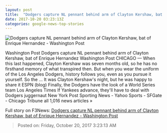 ```yaml
---
layout: post
title:  "Dodgers capture NL pennant behind arm of Clayton Kershaw, bat of Enrique Hernandez - Washington Post"
date: 2017-10-20 03:23:13Z
categories: google-news-top-stories
---
```


![Dodgers capture NL pennant behind arm of Clayton Kershaw, bat of Enrique Hernandez - Washington Post](https://img.washingtonpost.com/rf/image_1484w/2010-2019/WashingtonPost/2017/10/20/Production/Daily/Sports/Images/863245502.jpg?t=20170517)

Washington Post Dodgers capture NL pennant behind arm of Clayton Kershaw, bat of Enrique Hernandez Washington Post CHICAGO — When this last happened, Clayton Kershaw was seven months old, so he has no firsthand memory of what transpired then. But when you wear the uniform of the Los Angeles Dodgers, history follows you, even as you pursue it yourself. So the ... It was Clayton Kershaw's night, but he was happy to share it ESPN (blog) Finally, the Dodgers have the look of a World Series team Los Angeles Times If Yankees advance, they'll have to deal with Dodgers juggernaut New York Post Sporting News - Yahoo Sports - SFGate - Chicago Tribune all 1,016 news articles »


Full story on F3News: [Dodgers capture NL pennant behind arm of Clayton Kershaw, bat of Enrique Hernandez - Washington Post](http://www.f3nws.com/n/WCvZUG)

> Posted on: Friday, October 20, 2017 3:23:13 AM
